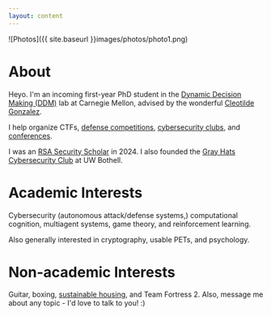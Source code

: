 ```yaml
---
layout: content
---
```


![Photos]({{ site.baseurl }}images/photos/photo1.png)

# About

Heyo. I'm an incoming first-year PhD student in the [Dynamic Decision Making (DDM)](https://www.cmu.edu/dietrich/sds/ddmlab/) lab at Carnegie Mellon, advised by the wonderful [Cleotilde Gonzalez](https://www.cmu.edu/dietrich/sds/ddmlab/cotyweb/).

I help organize CTFs, [defense competitions](https://www.nationalccdc.org/), [cybersecurity clubs](https://uwctf.cs.washington.edu/), and [conferences](https://www.bsidesseattle.com/).

I was an [RSA Security Scholar](https://www.rsaconference.com/rsac-programs/security-scholar) in 2024. I also founded the [Gray Hats Cybersecurity Club](https://faculty.washington.edu/lagesse/grayhats.html) at UW Bothell.


# Academic Interests

Cybersecurity (autonomous attack/defense systems,) computational cognition, multiagent systems, game theory, and reinforcement learning. 

Also generally interested in cryptography, usable PETs, and psychology.

# Non-academic Interests

Guitar, boxing, [sustainable housing](https://www.youtube.com/watch?v=E8J15sHa8WQ), and Team Fortress 2. Also, message me about any topic - I'd love to talk to you! :)